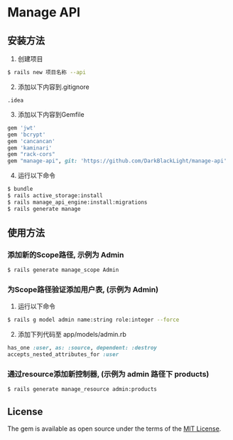 # Manage API

## 安装方法

1. 创建项目

```bash
$ rails new 项目名称 --api
```

2. 添加以下内容到.gitignore

```text
.idea
```

3. 添加以下内容到Gemfile

```ruby
gem 'jwt'
gem 'bcrypt'
gem 'cancancan'
gem 'kaminari'
gem "rack-cors"
gem "manage-api", git: 'https://github.com/DarkBlackLight/manage-api'
```

4. 运行以下命令

```bash
$ bundle
$ rails active_storage:install
$ rails manage_api_engine:install:migrations
$ rails generate manage
```

## 使用方法

### 添加新的Scope路径, 示例为 Admin

```bash
$ rails generate manage_scope Admin
```

### 为Scope路径验证添加用户表, (示例为 Admin)

1. 运行以下命令

```bash
$ rails g model admin name:string role:integer --force
```

2. 添加下列代码至 app/models/admin.rb

```ruby
has_one :user, as: :source, dependent: :destroy
accepts_nested_attributes_for :user
```

### 通过resource添加新控制器, (示例为 admin 路径下 products)

```bash
$ rails generate manage_resource admin:products
```

## License

The gem is available as open source under the terms of the [MIT License](https://opensource.org/licenses/MIT).
